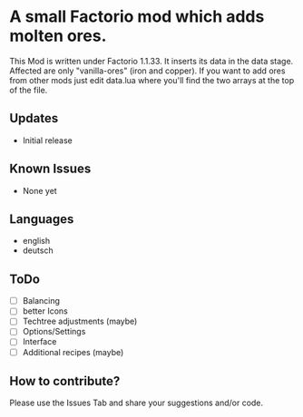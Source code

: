 # A small Factorio mod which adds molten ores.

This Mod is written under Factorio 1.1.33.
It inserts its data in the data stage.
Affected are only "vanilla-ores" (iron and copper). If you want to add ores from 
other mods just edit data.lua where you'll find the two arrays at the top of the file.

## Updates
* Initial release

## Known Issues
* None yet

## Languages
* english
* deutsch

## ToDo
* [ ] Balancing
* [ ] better Icons
* [ ] Techtree adjustments (maybe)
* [ ] Options/Settings
* [ ] Interface
* [ ] Additional recipes (maybe)

## How to contribute?

Please use the Issues Tab and share your suggestions and/or code.
